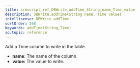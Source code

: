 ```yaml
---
title: crmscript_ref_DBWrite_addTime_String_name_Time_value
description: DBWrite.addTime(String name, Time value)
intellisense: DBWrite.addTime
sortOrder: 268
keywords: addTime(String,Time)
so.topic: reference
---
```



Add a Time column to write in the table.



* **name:** The name of the column.
* **value:** The value to write.



